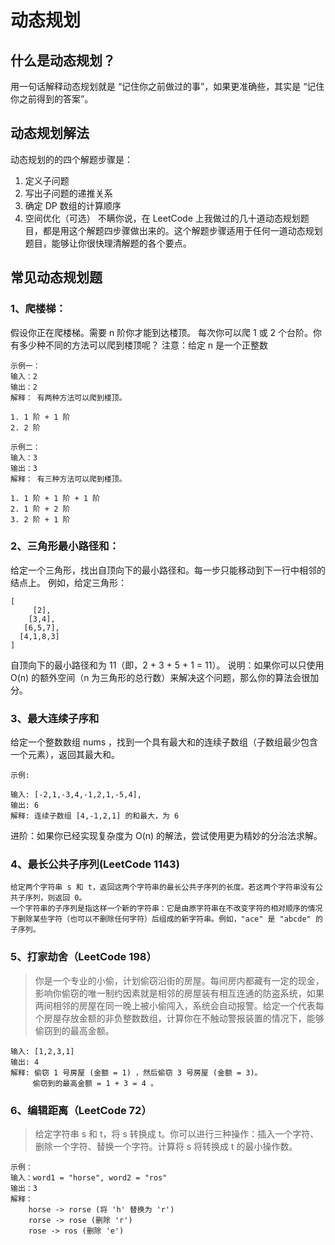 # 动态规划
## 什么是动态规划？
用一句话解释动态规划就是 “记住你之前做过的事”，如果更准确些，其实是 “记住你之前得到的答案”。

## 动态规划解法
动态规划的的四个解题步骤是：
1. 定义子问题
2. 写出子问题的递推关系
3. 确定 DP 数组的计算顺序
4. 空间优化（可选）
不瞒你说，在 LeetCode 上我做过的几十道动态规划题目，都是用这个解题四步骤做出来的。这个解题步骤适用于任何一道动态规划题目，能够让你很快理清解题的各个要点。

## 常见动态规划题

### 1、爬楼梯：
假设你正在爬楼梯。需要 n 阶你才能到达楼顶。
每次你可以爬 1 或 2 个台阶。你有多少种不同的方法可以爬到楼顶呢？
注意：给定 n 是一个正整数
```
示例一：
输入：2
输出：2
解释： 有两种方法可以爬到楼顶。

1. 1 阶 + 1 阶
2. 2 阶

示例二：
输入：3
输出：3
解释： 有三种方法可以爬到楼顶。

1. 1 阶 + 1 阶 + 1 阶
2. 1 阶 + 2 阶
3. 2 阶 + 1 阶
```
### 2、三角形最小路径和：
给定一个三角形，找出自顶向下的最小路径和。每一步只能移动到下一行中相邻的结点上。
例如，给定三角形：
```
[
     [2],
    [3,4],
   [6,5,7],
  [4,1,8,3]
]
```
自顶向下的最小路径和为 11（即，2 + 3 + 5 + 1 = 11）。
说明：如果你可以只使用 O(n) 的额外空间（n 为三角形的总行数）来解决这个问题，那么你的算法会很加分。

### 3、最大连续子序和
给定一个整数数组 nums ，找到一个具有最大和的连续子数组（子数组最少包含一个元素），返回其最大和。
```
示例:

输入: [-2,1,-3,4,-1,2,1,-5,4],
输出: 6
解释: 连续子数组 [4,-1,2,1] 的和最大，为 6
```
进阶：如果你已经实现复杂度为 O(n) 的解法，尝试使用更为精妙的分治法求解。

### 4、最长公共子序列(LeetCode 1143)
```
给定两个字符串 s 和 t，返回这两个字符串的最长公共子序列的长度。若这两个字符串没有公共子序列，则返回 0。
一个字符串的子序列是指这样一个新的字符串：它是由原字符串在不改变字符的相对顺序的情况下删除某些字符（也可以不删除任何字符）后组成的新字符串。例如，"ace" 是 "abcde" 的子序列。
```
### 5、打家劫舍（LeetCode 198）
>你是一个专业的小偷，计划偷窃沿街的房屋。每间房内都藏有一定的现金，影响你偷窃的唯一制约因素就是相邻的房屋装有相互连通的防盗系统，如果两间相邻的房屋在同一晚上被小偷闯入，系统会自动报警。给定一个代表每个房屋存放金额的非负整数数组，计算你在不触动警报装置的情况下，能够偷窃到的最高金额。
```
输入: [1,2,3,1]
输出: 4
解释: 偷窃 1 号房屋 (金额 = 1) ，然后偷窃 3 号房屋 (金额 = 3)。
     偷窃到的最高金额 = 1 + 3 = 4 。
```

### 6、编辑距离（LeetCode 72）
> 给定字符串 s 和 t，将 s 转换成 t。你可以进行三种操作：插入一个字符、删除一个字符、替换一个字符。计算将 s 将转换成 t 的最小操作数。
```
示例：
输入：word1 = "horse", word2 = "ros"
输出：3
解释：
    horse -> rorse (将 'h' 替换为 'r')
    rorse -> rose (删除 'r')
    rose -> ros (删除 'e')
```